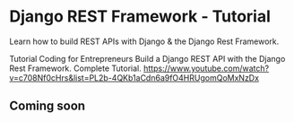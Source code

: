 # Django REST Framework - Tutorial
Learn how to build REST APIs with Django &amp; the Django Rest Framework.

Tutorial Coding for Entrepreneurs
Build a Django REST API with the Django Rest Framework. Complete Tutorial.
https://www.youtube.com/watch?v=c708Nf0cHrs&list=PL2b-4QKb1aCdn6a9fO4HRUgomQoMxNzDx

## Coming soon
